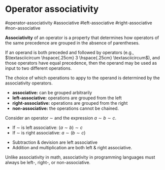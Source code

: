# Operator associativity
#operator-associativity #associative #left-associative #right-associative #non-associative

**Associativity** of an operator is a property that determines how operators of the same precedence are grouped in the absence of parentheses.

If an operand is both preceded and followed by operators (e.g., $\textasciicircum \hspace{.25cm} 3 \hspace{.25cm} \textasciicircum$), and those operators have equal precedence, then the operand may be used as input to two different operations. 

The choice of which operations to appy to the operand is determined by the associativity operators.

- **associative:** can be grouped arbitrarily
- **left-associative:** operations are grouped from the left
- **right-associative:** operations are grouped from the right
- **non-associative:** the operations cannot be chained.

Consider an operator $\sim$ and the expression $a \sim b \sim c$.

- If $\sim$ is left associative: $(a \sim b) \sim c$
- If $\sim$ is right associative: $a \sim (b \sim c)$

* Subtraction & devision are left associative
* Addition and multiplication are both left & right associative.

Unlike associativity in math, associativity in programming languages must always be left-, right-, or non-associative.



